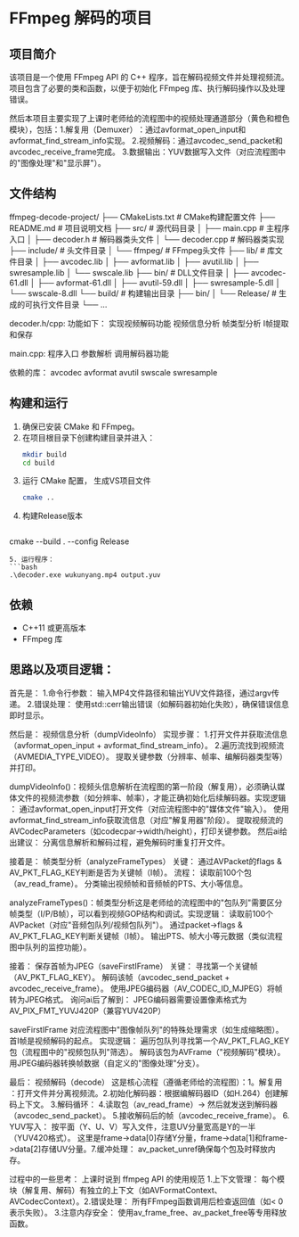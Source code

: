 # FFmpeg 解码的项目

## 项目简介
该项目是一个使用 FFmpeg API 的 C++ 程序，旨在解码视频文件并处理视频流。项目包含了必要的类和函数，以便于初始化 FFmpeg 库、执行解码操作以及处理错误。

然后本项目主要实现了上课时老师给的流程图中的​​视频处理通道​​部分（黄色和橙色模块），包括：
​​1.解复用（Demuxer）​​：通过avformat_open_input和
avformat_find_stream_info实现。
​
2.​视频解码​​：通过avcodec_send_packet和avcodec_receive_frame完成。
3.​​数据输出​​：YUV数据写入文件（对应流程图中的"图像处理"和"显示屏"）。




## 文件结构
       
ffmpeg-decode-project/
├── CMakeLists.txt           # CMake构建配置文件
├── README.md                # 项目说明文档
├── src/                     # 源代码目录
│   ├── main.cpp            # 主程序入口
│   ├── decoder.h           # 解码器类头文件
│   └── decoder.cpp         # 解码器类实现
├── include/                 # 头文件目录
│   └── ffmpeg/             # FFmpeg头文件
├── lib/                    # 库文件目录
│   ├── avcodec.lib
│   ├── avformat.lib
│   ├── avutil.lib
│   ├── swresample.lib
│   └── swscale.lib
├── bin/                    # DLL文件目录
│   ├── avcodec-61.dll
│   ├── avformat-61.dll
│   ├── avutil-59.dll
│   ├── swresample-5.dll
│   └── swscale-8.dll
└── build/                  # 构建输出目录
    ├── bin/
    │   └── Release/       # 生成的可执行文件目录
    └── ...



decoder.h/cpp:
功能如下：
实现视频解码功能
视频信息分析
帧类型分析
I帧提取和保存



main.cpp:
程序入口
参数解析
调用解码器功能


依赖的库：
avcodec
avformat
avutil
swscale
swresample




## 构建和运行
1. 确保已安装 CMake 和 FFmpeg。
2. 在项目根目录下创建构建目录并进入：
   ```bash
   mkdir build
   cd build
   ```
3. 运行 CMake 配置， 生成VS项目文件
   ```bash
   cmake ..
   ```
4. 构建Release版本
   ```bash
  cmake --build . --config Release
   ```
5. 运行程序：
   ```bash
   .\decoder.exe wukunyang.mp4 output.yuv
   ```

## 依赖
- C++11 或更高版本
- FFmpeg 库




## 思路以及项目逻辑：

首先是：
1.命令行参数​​：
输入MP4文件路径和输出YUV文件路径，通过argv传递。
​2.错误处理​​：
使用std::cerr输出错误（如解码器初始化失败），确保错误信息即时显示。







然后是：
视频信息分析（dumpVideoInfo）​​
​​实现步骤​​：
1.打开文件并获取流信息（avformat_open_input + avformat_find_stream_info）。
2.遍历流找到视频流（AVMEDIA_TYPE_VIDEO）。
提取关键参数（分辨率、帧率、编解码器类型等）并打印。

dumpVideoInfo()：视频头信息解析​​
在流程图的第一阶段（解复用），必须确认媒体文件的视频流参数（如分辨率、帧率），才能正确初始化后续解码器。
​​实现逻辑​​：
通过avformat_open_input打开文件（对应流程图中的"媒体文件"输入）。
使用avformat_find_stream_info获取流信息（对应"解复用器"阶段）。
提取视频流的AVCodecParameters（如codecpar->width/height），打印关键参数。
然后ai给出建议：
分离信息解析和解码过程，避免解码时重复打开文件。







接着是：
帧类型分析（analyzeFrameTypes）​​
​​关键​​：
通过AVPacket的flags & AV_PKT_FLAG_KEY判断是否为关键帧（I帧）。
​流程​​：
读取前100个包（av_read_frame）。
分类输出视频帧和音频帧的PTS、大小等信息。

analyzeFrameTypes()：帧类型分析​​
这是老师给的流程图中的"包队列"需要区分帧类型（I/P/B帧），可以看到视频GOP结构和调试。
​​实现逻辑​​：
读取前100个AVPacket（对应"音频包队列/视频包队列"）。
通过packet->flags & AV_PKT_FLAG_KEY判断关键帧（I帧）。
输出PTS、帧大小等元数据（类似流程图中队列的监控功能）。



接着：
保存首帧为JPEG（saveFirstIFrame）​​
​​关键​​：
寻找第一个关键帧（AV_PKT_FLAG_KEY）。
解码该帧（avcodec_send_packet + avcodec_receive_frame）。
使用JPEG编码器（AV_CODEC_ID_MJPEG）将帧转为JPEG格式。
​​询问ai后了解到​​：
JPEG编码器需要设置像素格式为AV_PIX_FMT_YUVJ420P（兼容YUV420P）

saveFirstIFrame
对应流程图中"图像帧队列"的特殊处理需求（如生成缩略图）。首I帧是视频解码的起点。
实现逻辑​​：
遍历包队列寻找第一个AV_PKT_FLAG_KEY包（流程图中的"视频包队列"筛选）。
解码该包为AVFrame（"视频解码"模块）。
用JPEG编码器转换帧数据（自定义的"图像处理"分支）。



最后：
视频解码（decode）​​
​这是​核心流程​​（遵循老师给的流程图）：
​​1。解复用​​：打开文件并分离视频流。
​2.​初始化解码器​​：根据编解码器ID（如H.264）创建解码上下文。
​3.​解码循环​​：
4.读取包（av_read_frame）→ 然后就发送到解码器（avcodec_send_packet）。
5.接收解码后的帧（avcodec_receive_frame）。
​6.​YUV写入​​：
按平面（Y、U、V）写入文件，注意UV分量宽高是Y的一半（YUV420格式）。
这里是frame->data[0]存储Y分量，frame->data[1]和frame->data[2]存储UV分量。
​7.​缓冲处理​​：
av_packet_unref确保每个包及时释放内存。





过程中的一些思考：
上课时说到 ffmpeg API 的使用规范​​
​​1.上下文管理​​：
每个模块（解复用、解码）有独立的上下文（如AVFormatContext、AVCodecContext）。
​2.​错误处理​​：
所有FFmpeg函数调用后检查返回值（如< 0表示失败）。
3.注意​​内存安全​​：
使用av_frame_free、av_packet_free等专用释放函数。
